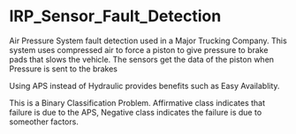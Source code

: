 # IRP_Sensor_Fault_Detection
Air Pressure System fault detection used in a Major Trucking Company. This system uses compressed air to force a piston to give pressure to brake pads that slows the vehicle. The sensors get the data of the piston when Pressure is sent to the brakes

Using APS instead of Hydraulic provides benefits such as Easy Availablity.

This is a Binary Classification Problem. Affirmative class indicates that failure is due to the APS, Negative class indicates the failure is due to someother factors.
